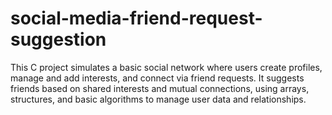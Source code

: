 # social-media-friend-request-suggestion
This C project simulates a basic social network where users create profiles, manage and add interests, and connect via friend requests. It suggests friends based on shared interests and mutual connections, using arrays, structures, and basic algorithms to manage user data and relationships.
